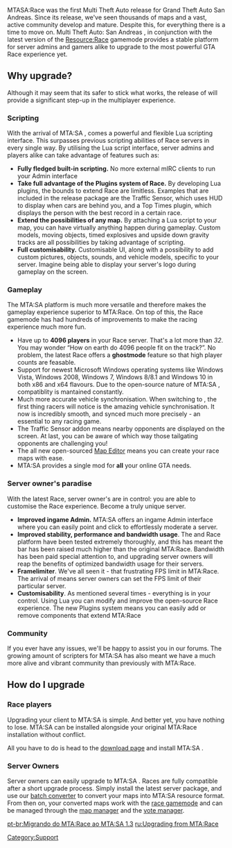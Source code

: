 MTASA:Race was the first Multi Theft Auto release for Grand Theft Auto San Andreas. Since its release, we've seen thousands of maps and a vast, active community develop and mature. Despite this, for everything there is a time to move on. Multi Theft Auto: San Andreas , in conjunction with the latest version of the [<Resource:Race>](/docs/resource:race.md "wikilink") gamemode provides a stable platform for server admins and gamers alike to upgrade to the most powerful GTA Race experience yet.

Why upgrade?
------------

Although it may seem that its safer to stick what works, the release of will provide a significant step-up in the multiplayer experience.

### Scripting

With the arrival of MTA:SA , comes a powerful and flexible Lua scripting interface. This surpasses previous scripting abilities of Race servers in every single way. By utilising the Lua script interface, server admins and players alike can take advantage of features such as:

-   **Fully fledged built-in scripting.** No more external mIRC clients to run your Admin interface
-   **Take full advantage of the Plugins system of Race.** By developing Lua plugins, the bounds to extend Race are limitless. Examples that are included in the release package are the Traffic Sensor, which uses HUD to display when cars are behind you, and a Top Times plugin, which displays the person with the best record in a certain race.
-   **Extend the possibilities of any map.** By attaching a Lua script to your map, you can have virtually anything happen during gameplay. Custom models, moving objects, timed explosives and upside down gravity tracks are all possibilities by taking advantage of scripting.
-   **Full customisability.** Customisable UI, along with a possibility to add custom pictures, objects, sounds, and vehicle models, specific to your server. Imagine being able to display your server's logo during gameplay on the screen.

### Gameplay

The MTA:SA platform is much more versatile and therefore makes the gameplay experience superior to MTA:Race. On top of this, the Race gamemode has had hundreds of improvements to make the racing experience much more fun.

-   Have up to **4096 players** in your Race server. That's a lot more than *32*. You may wonder “How on earth do 4096 people fit on the track?”. No problem, the latest Race offers a **ghostmode** feature so that high player counts are feasable.
-   Support for newest Microsoft Windows operating systems like Windows Vista, Windows 2008, Windows 7, Windows 8/8.1 and Windows 10 in both x86 and x64 flavours. Due to the open-source nature of MTA:SA , compatiblity is mantained constantly.
-   Much more accurate vehicle synchronisation. When switching to , the first thing racers will notice is the amazing vehicle synchronisation. It now is incredibly smooth, and synced much more precisely - an essential to any racing game.
-   The Traffic Sensor addon means nearby opponents are displayed on the screen. At last, you can be aware of which way those tailgating opponents are challenging you!
-   The all new open-sourced [Map Editor](/docs/resource:editor.md "wikilink") means you can create your race maps with ease.
-   MTA:SA provides a single mod for **all** your online GTA needs.

### Server owner's paradise

With the latest Race, server owner's are in control: you are able to customise the Race experience. Become a truly unique server.

-   **Improved ingame Admin.** MTA:SA offers an ingame Admin interface where you can easily point and click to effortlessly moderate a server.
-   **Improved stability, performance and bandwidth usage**. The and Race platform have been tested extremely thoroughly, and this has meant the bar has been raised much higher than the original MTA:Race. Bandwidth has been paid special attention to, and upgrading server owners will reap the benefits of optimized bandwidth usage for their servers.
-   **Framelimiter**. We've all seen it - that frustrating FPS limit in MTA:Race. The arrival of means server owners can set the FPS limit of their particular server.
-   **Customisability**. As mentioned several times - everything is in your control. Using Lua you can modify and improve the open-source Race experience. The new Plugins system means you can easily add or remove components that extend MTA:Race

### Community

If you ever have any issues, we'll be happy to assist you in our forums. The growing amount of scripters for MTA:SA has also meant we have a much more alive and vibrant community than previously with MTA:Race.

How do I upgrade
----------------

### Race players

Upgrading your client to MTA:SA is simple. And better yet, you have nothing to lose. MTA:SA can be installed alongside your original MTA:Race installation without conflict.

All you have to do is head to the [download page](http://www.mtasa.com/) and install MTA:SA .

### Server Owners

Server owners can easily upgrade to MTA:SA . Races are fully compatible after a short upgrade process. Simply install the latest server package, and use our [batch converter](http://files.mtasa.com/apps/1.0/raceconv.zip) to convert your maps into MTA:SA resource format. From then on, your converted maps work with the [race gamemode](/docs/resource:race.md "wikilink") and can be managed through the [map manager](/Resource:mapmanager.md "wikilink") and the [vote manager](/Resource:votemanager.md "wikilink").

[pt-br:Migrando do MTA:Race ao MTA:SA 1.3](/docs/pt-br:migrando_do_mta:race_ao_mta:sa_1.3.md "wikilink") [ru:Upgrading from MTA:Race](/ru:Upgrading_from_MTA:Race.md "wikilink")

[Category:Support](/docs/category:support.md "wikilink")
